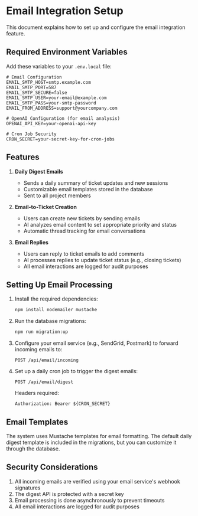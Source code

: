 # Email Integration Setup

This document explains how to set up and configure the email integration feature.

## Required Environment Variables

Add these variables to your `.env.local` file:

```env
# Email Configuration
EMAIL_SMTP_HOST=smtp.example.com
EMAIL_SMTP_PORT=587
EMAIL_SMTP_SECURE=false
EMAIL_SMTP_USER=your-email@example.com
EMAIL_SMTP_PASS=your-smtp-password
EMAIL_FROM_ADDRESS=support@yourcompany.com

# OpenAI Configuration (for email analysis)
OPENAI_API_KEY=your-openai-api-key

# Cron Job Security
CRON_SECRET=your-secret-key-for-cron-jobs
```

## Features

1. **Daily Digest Emails**
   - Sends a daily summary of ticket updates and new sessions
   - Customizable email templates stored in the database
   - Sent to all project members

2. **Email-to-Ticket Creation**
   - Users can create new tickets by sending emails
   - AI analyzes email content to set appropriate priority and status
   - Automatic thread tracking for email conversations

3. **Email Replies**
   - Users can reply to ticket emails to add comments
   - AI processes replies to update ticket status (e.g., closing tickets)
   - All email interactions are logged for audit purposes

## Setting Up Email Processing

1. Install the required dependencies:
   ```bash
   npm install nodemailer mustache
   ```

2. Run the database migrations:
   ```bash
   npm run migration:up
   ```

3. Configure your email service (e.g., SendGrid, Postmark) to forward incoming emails to:
   ```
   POST /api/email/incoming
   ```

4. Set up a daily cron job to trigger the digest emails:
   ```
   POST /api/email/digest
   ```
   Headers required:
   ```
   Authorization: Bearer ${CRON_SECRET}
   ```

## Email Templates

The system uses Mustache templates for email formatting. The default daily digest template is included in the migrations, but you can customize it through the database.

## Security Considerations

1. All incoming emails are verified using your email service's webhook signatures
2. The digest API is protected with a secret key
3. Email processing is done asynchronously to prevent timeouts
4. All email interactions are logged for audit purposes
